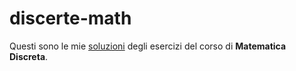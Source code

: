 # discerte-math

Questi sono le mie [soluzioni](<https://raw.githubusercontent.com/aflaag-notes/discrete-math/main/src/Discrete Mathematics.pdf>) degli esercizi del corso di **Matematica Discreta**.

